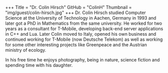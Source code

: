 +++
Title = "Dr. Colin Hirsch"
GitHub = "ColinH"
Thumbnail = "img/guest/colin-hirsch.jpg"
+++
Dr. Colin Hirsch studied Computer Science at the University of Technology in Aachen, Germany in 1993 and later got a PhD in Mathematics from the same university. He worked for two years as a consultant for T-Mobile, developing back-end server applications in C++ and Lua. Later Colin moved to Italy, opened his own business and continued working for T-Mobile (now Deutsche Telekom) as well as working for some other interesting projects like Greenpeace and the Austrian ministry of ecology.

In his free time he enjoys photography, being in nature, science fiction and spending time with his daughter.
